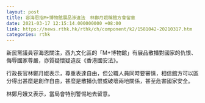 ```yaml
---
layout: post
title: 容海恩指M+博物館展品涉違法　林鄭月娥稱館方會留意
date: 2021-03-17 12:15:14.000000000 +08:00
link: https://news.rthk.hk/rthk/ch/component/k2/1581042-20210317.htm
categories: rthk
---
```


新民黨議員容海恩關注，西九文化區的「M+博物館」有展品散播對國家的仇恨、侮辱國家尊嚴，亦質疑懷疑違反《香港國安法》。

行政長官林鄭月娥表示，尊重表達自由，但公職人員同時要審慎，相信館方可以區分得出甚麼是創作自由，甚麼是散播仇恨或破壞兩地關係，甚至危害國家安全。

林鄭月娥又表示，當局會特別警惕地去留意。
